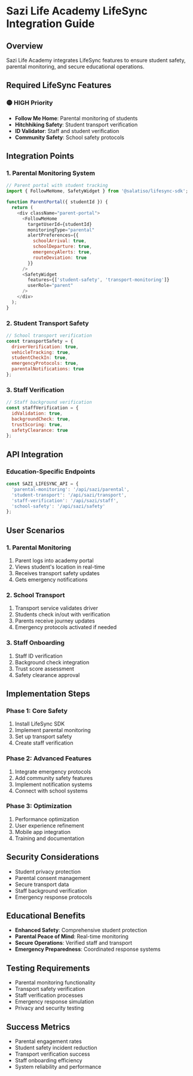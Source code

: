 # Sazi Life Academy LifeSync Integration Guide

## Overview
Sazi Life Academy integrates LifeSync features to ensure student safety, parental monitoring, and secure educational operations.

## Required LifeSync Features

### 🟡 HIGH Priority
- **Follow Me Home**: Parental monitoring of students
- **Hitchhiking Safety**: Student transport verification
- **ID Validator**: Staff and student verification
- **Community Safety**: School safety protocols

## Integration Points

### 1. Parental Monitoring System
```javascript
// Parent portal with student tracking
import { FollowMeHome, SafetyWidget } from '@salatiso/lifesync-sdk';

function ParentPortal({ studentId }) {
  return (
    <div className="parent-portal">
      <FollowMeHome 
        targetUserId={studentId}
        monitoringType="parental"
        alertPreferences={{
          schoolArrival: true,
          schoolDeparture: true,
          emergencyAlerts: true,
          routeDeviation: true
        }}
      />
      <SafetyWidget 
        features={['student-safety', 'transport-monitoring']}
        userRole="parent"
      />
    </div>
  );
}
```

### 2. Student Transport Safety
```javascript
// School transport verification
const transportSafety = {
  driverVerification: true,
  vehicleTracking: true,
  studentCheckIn: true,
  emergencyProtocols: true,
  parentalNotifications: true
};
```

### 3. Staff Verification
```javascript
// Staff background verification
const staffVerification = {
  idValidation: true,
  backgroundCheck: true,
  trustScoring: true,
  safetyClearance: true
};
```

## API Integration

### Education-Specific Endpoints
```javascript
const SAZI_LIFESYNC_API = {
  'parental-monitoring': '/api/sazi/parental',
  'student-transport': '/api/sazi/transport',
  'staff-verification': '/api/sazi/staff',
  'school-safety': '/api/sazi/safety'
};
```

## User Scenarios

### 1. Parental Monitoring
1. Parent logs into academy portal
2. Views student's location in real-time
3. Receives transport safety updates
4. Gets emergency notifications

### 2. School Transport
1. Transport service validates driver
2. Students check in/out with verification
3. Parents receive journey updates
4. Emergency protocols activated if needed

### 3. Staff Onboarding
1. Staff ID verification
2. Background check integration
3. Trust score assessment
4. Safety clearance approval

## Implementation Steps

### Phase 1: Core Safety
1. Install LifeSync SDK
2. Implement parental monitoring
3. Set up transport safety
4. Create staff verification

### Phase 2: Advanced Features
1. Integrate emergency protocols
2. Add community safety features
3. Implement notification systems
4. Connect with school systems

### Phase 3: Optimization
1. Performance optimization
2. User experience refinement
3. Mobile app integration
4. Training and documentation

## Security Considerations

- Student privacy protection
- Parental consent management
- Secure transport data
- Staff background verification
- Emergency response protocols

## Educational Benefits

- **Enhanced Safety**: Comprehensive student protection
- **Parental Peace of Mind**: Real-time monitoring
- **Secure Operations**: Verified staff and transport
- **Emergency Preparedness**: Coordinated response systems

## Testing Requirements

- Parental monitoring functionality
- Transport safety verification
- Staff verification processes
- Emergency response simulation
- Privacy and security testing

## Success Metrics

- Parental engagement rates
- Student safety incident reduction
- Transport verification success
- Staff onboarding efficiency
- System reliability and performance
